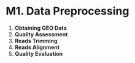 # M1. Data Preprocessing

1. **Obtaining GEO Data**
2. **Quality Assessment**
3. **Reads Trimming**
4. **Reads Alignment**
5. **Quality Evaluation**